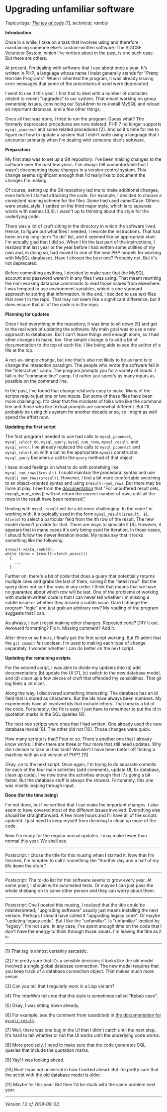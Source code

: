 Upgrading unfamiliar software
=============================

*Topics/tags: [The joy of code](index-joc) [1], technical, rambly*

**Introduction**

Once in a while, I take on a task that involves using and therefore
maintaining someone else's custom-written software.  The SIGCSE Volunteer
System, which I've written about in the past, is one such case.  But
there are others.

At present, I'm dealing with software that I use about once a year.
It's written in PHP, a language whose name I insist generally stands
for "Pretty Horrible Programs".  When I inherited the program, it was
already issuing error messages that some of the procedures it used
were deprecated.

I went to use it this year.  I first had to deal with a number of
obstacles related to recent "upgrades" to our system.  That meant working
on group ownership issues, convincing our SysAdmin to re-install MySQL
and reload an important database, and a few other things.

Once all that was done, I tried to run the program.  Guess what?
The formerly deprecated procedures are now deleted.  PHP 7 no longer
supports `mysql_pconnect` and some related procedures [2].  And so it's
time for me to figure out how to update a system that I didn't write
using a language that I encounter primarily when I'm dealing with someone
else's software.

**Preparation**

My first step was to set up a Git repository.  I've been making changes
to the software over the past few years.  I've always felt uncomfortable
that I wasn't documenting those changes in a version control system.
This change seems significant enough that I'd really like to document
the changes I'm making.

Of course, setting up the Git repository led me to make additional
changes, even before I started attacking the code.  For example, I
decided to choose a consistent naming scheme for the files.  Some had
used camelCase.  Others were snake_style.  I settled on the third major
style, which is to separate words with dashes [3,4].  I wasn't up to
thinking about the style for the underlying code.

There was a lot of cruft sitting in the directory in which the software
lived.  Hence, to figure out what files I needed, I rewrote the instructions.
That had been on my long-term "to do" list, and it seemed like an appropriate
start.  I'm actually glad that I did so.  When I hit the last part of the
instructions, I realized that last year or the year before I had written
some utilities of my own and, in doing so, had moved to one of the new PHP 
models for working with MySQL databases.  Have I chosen the best one?
Probably not.  But it's not deprecated.

Before committing anything, I decided to make sure that the MySQL account
and password weren't in any files I was using.  That meant rewriting the
non-working database commands to read those values from elsewhere.  I was
tempted to use environment variables, which is one standard approach to
storing that information.  In the end, I decided to use text files that
aren't in the repo.  That may not seem like a significant difference,
but it does ensure that all of the *code* is in the repo.

**Planning for updates**

Once I had everything in the repository, it was time to sit down [5]
and get to the real work of updating the software.  My main goal was
to use a new approach to databases.  But I can't leave things well enough
alone, so I had other changes to make, too.  One simple change is to add
a bit of documentation to the top of each file.  I like being able to see
the author of a file at the top.

A not-as-simple change, but one that's also not likely to be as hard is
to change the interaction paradigm.  The people who wrote the software
fall in the "interactive" camp.  The program prompts you for a variety
of inputs.  I fall in the "command line" camp.  I'd rather just specify
as many inputs as possible on the command line.

In the past, I've found that change relatively easy to make.  Many of
the scripts require just one or two inputs.  But some of these files have
been more challenging.  It's clear that the mindsets of folks who like the
command line and those who like textual prompts are somewhat different.
But I'll probably be using this system for another decade or so, so I
might as well spend the effort now.

**Updating the first script**

The first program I needed to use had calls to `mysql_pconnect`,
`mysql_select_db`, `mysql_query`, `mysql_num_rows`, `mysql_result`,
and `mysql_error`.  I've already replaced the calls to `mysql_pconnect` and
`mysql_select_db` with a call to the appropriate `mysqli` constructor.
`mysql_query` becomes a call to the `query` method of that object.

I have mixed feelings on what to do with something like
`mysql_num_rows($result)`.  I could maintain the procedural
syntax and use `mysqli_num_rows($result)`.  However, I feel a bit
more comfortable switching to an object-oriented syntax and using
`$result->num_rows`.  But there may be more at play.  I see from the
[documentation](http://php.net/manual/en/mysqli-result.num-rows.php) that
"For unbuffered result sets, mysqli_num_rows() will not return the correct
number of rows until all the rows in the result have been retrieved."

Dealing with `mysql_result` will be a bit more challenging.  In the code
I'm working with, it's typically used in the form `mysql_result($result,
$i, $field)` to select a particular field from the ith row of the result.
The new model doesn't provide for that.  There are ways to simulate it
[6].  However, it appears that in many cases it's only being used for
iteration.  In those cases, I should follow the newer iteration model.
My notes say that it looks something like the following.

    $result->data_seek(0);
    while ($row = $result->fetch_assoc())
      {
        ...
      }

Further on, there's a bit of code that does a query that potentially
returns multiple lines and grabs the last of them, calling it the
"latest row".  But the query does not sort the rows in any order.
I think that means that we have no guarantee about which row will be last.
One of the problems of working with student-written code is that I can
never tell whether I'm missing a subtle issue or whether they missed
a subtle issue.  Dare I change the program "logic" and just grab an
arbitrary row?  My reading of the program suggests that I can.

As always, I can't resist making other changes.  Repeated code?  DRY
it out.  Awkward formatting?  Fix it.  Missing comment?  Add it.

After three or so hours, I finally got the first script working.  But
I'll admit that the `git commit` felt unclean.  I'm used to making
each type of change separately.  I wonder whether I can do better on
the next script.

**Updating the remaining scripts**

For the second script, I was able to divide my updates into (a) add
documentation; (b) update the UI [7], (c) switch to the new database
model, and (d) clean up a few pieces of cruft that offended my 
sensibilities.  That git log feels a lot nicer.

Along the way, I discovered something interesting.  The database has an
id field that is stored as characters.  But the ids have always been numbers.
My experiments have all involved ids that include letters.  That breaks
a lot of the code.  Fortunately, the fix is easy: I just have to remember
to put the id in quotation marks in the SQL queries [8].

The next two scripts were ones that I had written.  One already used the
new database model [9].  The other did not [10].  Those changes were quick.

How many scripts is that?  Four or so.  There's another one that I already
know works.  I think there are three or four more that still need updates.
Why did I decide to take on this task?  Wouldn't I have been better off
finding a machine with an old version of PHP? [11]  

Okay, on to the next script.  Once again, I'm trying to do separate commits
for each of the four main activities (add comments, update UI, fix database,
clean up code).  I've now done the activities enough that it's going a
bit faster.  But the database stuff is always the slowest.  Fortunately,
this one was mostly looping through input.

**Done (for the time being)**

I'm not done, but I've verified that I can make the important changes.
I also seem to have covered most of the different issues involved.  Everything
else *should* be straightforward.  A few more hours and I'll have all
of the scripts updated.  I just need to keep myself from deciding to clean
up more of the code.

Now I'm ready for the regular annual updates.  I may make fewer than normal
this year.  We shall see.

---

Postscript: I chose the title for this musing when I started it.  Now that
I'm finished, I'm tempted to call it something like "Another day and a half
of my life down the drain."

---

Postscript: The to-do list for this software seems to grow every year.  At
some point, I should write automated tests.  Or maybe I can just pass
the whole shebang on to some other person and they can worry about them.

---

Postscript: One I posted this musing, I realized that the title could be
misinterpreted; "upgrading software" usually just means installing the
next version.  Perhaps I should have called it "upgrading legacy code".
Or maybe "updating legacy code".  But I like the "unfamiliar".  Is
"unfamiliar" implied by "legacy".  I'm not sure.  In any case, I've spent
enough time on the code that I don't have the energy to think through
those issues.  I'm leaving the title as it is.

---

[1] That tag is almost certainly sarcastic.

[2] I'm pretty sure that it's a sensible decision; it looks like the
old model involved a single global database connection.  The new model
requires that you keep track of a database connection object.  That makes
much more sense.

[3] Can you tell that I regularly work in a Lisp variant?

[4] The InterWeb tells me that this style is sometimes called "Kebab case".

[5] Okay, I was sitting down already.

[6] For example, see the comment from tuexdobob in [the documentation
for `mysqli-result`](http://php.net/manual/en/class.mysqli-result.php).

[7] Well, there was one bug in the UI that I didn't catch until the next
step.  It's hard to tell whether or not the UI works until the underlying
code works.

[8] More precisely, I need to make sure that the code generates SQL queries
that include the quotation marks.

[9] Yay!  I was looking ahead.

[10] Boo!  I was not universal in how I looked ahead.  But I'm pretty sure
that the script with the old database model is older.

[11] Maybe for this year.  But then I'd be stuck with the same problem
next year.

---

*Version 1.0 of 2018-08-02.*
